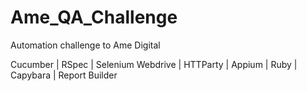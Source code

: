 # Ame_QA_Challenge

Automation challenge to Ame Digital

Cucumber | RSpec | Selenium Webdrive |  HTTParty  | Appium  | Ruby | Capybara | Report Builder
